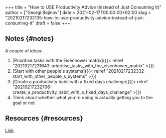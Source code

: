 +++
title = "How to USE Productivity Advice (Instead of Just Consuming It)"
author = ["Georgi Bojinov"]
date = 2021-02-17T00:00:00+02:00
slug = "20210217232135-how-to-use-productivity-advice-instead-of-just-consuming-it"
draft = false
+++

## Notes {#notes}

A couple of ideas:

1.  [Prioritise tasks with the Eisenhower matrix]({{< relref "20210217231643-prioritise_tasks_with_the_eisenhower_matrix" >}})
2.  [Start with other people's systems]({{< relref "20210217232332-start_with_other_people_s_systems" >}})
3.  [Create a productivity habit with a fixed days challenge]({{< relref "20210217232706-create_a_productivity_habit_with_a_fixed_days_challenge" >}})
4.  Think about whether what you're doing is actually getting you to the goal or not


## Resources {#resources}

[Link](https://youtu.be/0QdUE8q5Tpc)
